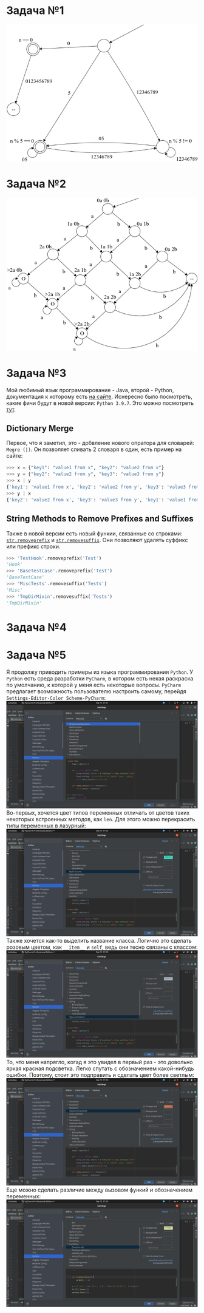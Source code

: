 # Задача №1
![](01.jpg)
# Задача №2
![](02.jpg)
# Задача №3
Мой любимый язык программирование - Java, второй - Python, документация к которому есть [на сайте](https://docs.python.org/).
Иснересно было посмотреть, какие фичи будут в новой версии: `Python 3.9.7`. Это можно посмотреть [тут](https://docs.python.org/3/whatsnew/3.9.html).
## Dictionary Merge
Первое, что я заметил, это - добвление нового опратора для словарей: `Megre (|)`. Он позволяет сливать 2 словаря в один, есть пример на сайте:
```python
>>> x = {"key1": "value1 from x", "key2": "value2 from x"}
>>> y = {"key2": "value2 from y", "key3": "value3 from y"}
>>> x | y
{'key1': 'value1 from x', 'key2': 'value2 from y', 'key3': 'value3 from y'}
>>> y | x
{'key2': 'value2 from x', 'key3': 'value3 from y', 'key1': 'value1 from x'}
```
## String Methods to Remove Prefixes and Suffixes
Также в новой версии есть новый функии, связанные со строками: [`str.removeprefix`](https://docs.python.org/3/library/stdtypes.html#str.removeprefix) и [`str.removesuffix`](https://docs.python.org/3/library/stdtypes.html#str.removesuffix). Они позволяют удалять суффикс или префикс строки.
```python
>>> 'TestHook'.removeprefix('Test')
'Hook'
>>> 'BaseTestCase'.removeprefix('Test')
'BaseTestCase'
>>> 'MiscTests'.removesuffix('Tests')
'Misc'
>>> 'TmpDirMixin'.removesuffix('Tests')
'TmpDirMixin'
```
# Задача №4
# Задача №5
Я продолжу приводить примеры из языка программирования `Python`. У `Python` есть среда разработки `PyCharm`, в котором есть некая раскраска по умолчанию, к которой у меня есть некоторые вопросы.
`PyCharm` предлагает возможность пользователю настроить самому, перейдя `Settings-Editor-Color Scheme-PyCharm`:
![](03.png)
Во-первых, хочется цвет типов переменных отличать от цветов таких некоторых встроенных методов, как `len`. Для этого можно перекрасить типы переменных в лазурный:
![](04.png)
Также хочется как-то выделить название класса. Логично это сделать розовым цветом, как `__item__` и `self`, ведь они тесно связаны с классом:
![](05.png)
То, что меня напрягло, когад я это увидел в первый раз - это довольно яркая красная подсветка. Легко спутать с обозначением какой-нибудь ошибки. Поэтому, стоит это подправить и сделать цвет более светлым:
![](06.png)
Еще можно сделать различие между вызовом функий и обозначением переменных:
![](07.png)
